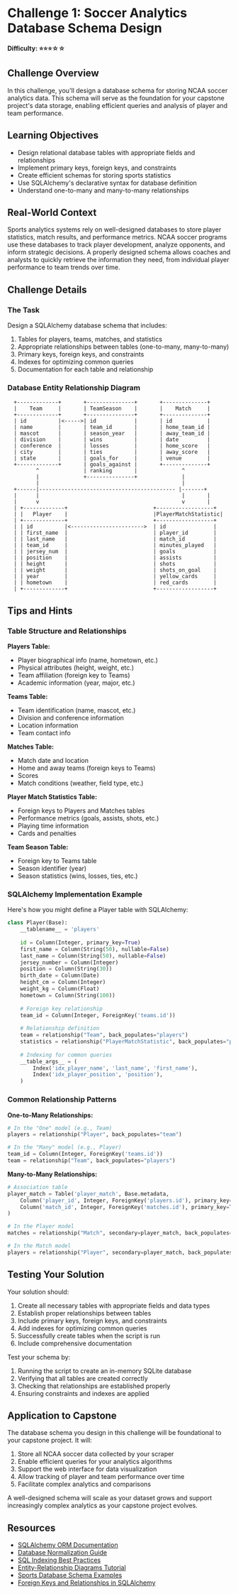 # Challenge 1: Soccer Analytics Database Schema Design

**Difficulty: ⭐⭐⭐☆☆**

## Challenge Overview

In this challenge, you'll design a database schema for storing NCAA soccer analytics data. This schema will serve as the foundation for your capstone project's data storage, enabling efficient queries and analysis of player and team performance.

## Learning Objectives

- Design relational database tables with appropriate fields and relationships
- Implement primary keys, foreign keys, and constraints
- Create efficient schemas for storing sports statistics
- Use SQLAlchemy's declarative syntax for database definition
- Understand one-to-many and many-to-many relationships

## Real-World Context

Sports analytics systems rely on well-designed databases to store player statistics, match results, and performance metrics. NCAA soccer programs use these databases to track player development, analyze opponents, and inform strategic decisions. A properly designed schema allows coaches and analysts to quickly retrieve the information they need, from individual player performance to team trends over time.

## Challenge Details

### The Task

Design a SQLAlchemy database schema that includes:

1. Tables for players, teams, matches, and statistics
2. Appropriate relationships between tables (one-to-many, many-to-many)
3. Primary keys, foreign keys, and constraints
4. Indexes for optimizing common queries
5. Documentation for each table and relationship

### Database Entity Relationship Diagram

```
  +-------------+       +---------------+       +--------------+
  |    Team     |       | TeamSeason    |       |    Match     |
  +-------------+       +---------------+       +--------------+
  | id          |<----->| id            |       | id           |
  | name        |       | team_id       |       | home_team_id |
  | mascot      |       | season_year   |       | away_team_id |
  | division    |       | wins          |       | date         |
  | conference  |       | losses        |       | home_score   |
  | city        |       | ties          |       | away_score   |
  | state       |       | goals_for     |       | venue        |
  +-------------+       | goals_against |       +--------------+
         ^              | ranking       |              ^
         |              +---------------+              |
         |                                             |
  +------|------------------------------------------- |-------+
  |      |                                             |       |
  |      v                                             v       |
  | +-------------+                           +------------------+
  | |   Player    |                           |PlayerMatchStatistic|
  | +-------------+                           +------------------+
  | | id          |<----------------------->  | id               |
  | | first_name  |                           | player_id        |
  | | last_name   |                           | match_id         |
  | | team_id     |                           | minutes_played   |
  | | jersey_num  |                           | goals            |
  | | position    |                           | assists          |
  | | height      |                           | shots            |
  | | weight      |                           | shots_on_goal    |
  | | year        |                           | yellow_cards     |
  | | hometown    |                           | red_cards        |
  | +-------------+                           +------------------+
```

## Tips and Hints

### Table Structure and Relationships

**Players Table:**
- Player biographical info (name, hometown, etc.)
- Physical attributes (height, weight, etc.)
- Team affiliation (foreign key to Teams)
- Academic information (year, major, etc.)

**Teams Table:**
- Team identification (name, mascot, etc.)
- Division and conference information
- Location information
- Team contact info

**Matches Table:**
- Match date and location
- Home and away teams (foreign keys to Teams)
- Scores
- Match conditions (weather, field type, etc.)

**Player Match Statistics Table:**
- Foreign keys to Players and Matches tables
- Performance metrics (goals, assists, shots, etc.)
- Playing time information
- Cards and penalties

**Team Season Table:**
- Foreign key to Teams table
- Season identifier (year)
- Season statistics (wins, losses, ties, etc.)

### SQLAlchemy Implementation Example

Here's how you might define a Player table with SQLAlchemy:

```python
class Player(Base):
    __tablename__ = 'players'
    
    id = Column(Integer, primary_key=True)
    first_name = Column(String(50), nullable=False)
    last_name = Column(String(50), nullable=False)
    jersey_number = Column(Integer)
    position = Column(String(30))
    birth_date = Column(Date)
    height_cm = Column(Integer)
    weight_kg = Column(Float)
    hometown = Column(String(100))
    
    # Foreign key relationship
    team_id = Column(Integer, ForeignKey('teams.id'))
    
    # Relationship definition
    team = relationship("Team", back_populates="players")
    statistics = relationship("PlayerMatchStatistic", back_populates="player")
    
    # Indexing for common queries
    __table_args__ = (
        Index('idx_player_name', 'last_name', 'first_name'),
        Index('idx_player_position', 'position'),
    )
```

### Common Relationship Patterns

**One-to-Many Relationships:**
```python
# In the "One" model (e.g., Team)
players = relationship("Player", back_populates="team")

# In the "Many" model (e.g., Player)
team_id = Column(Integer, ForeignKey('teams.id'))
team = relationship("Team", back_populates="players")
```

**Many-to-Many Relationships:**
```python
# Association table
player_match = Table('player_match', Base.metadata,
    Column('player_id', Integer, ForeignKey('players.id'), primary_key=True),
    Column('match_id', Integer, ForeignKey('matches.id'), primary_key=True)
)

# In the Player model
matches = relationship("Match", secondary=player_match, back_populates="players")

# In the Match model
players = relationship("Player", secondary=player_match, back_populates="matches")
```

## Testing Your Solution

Your solution should:
1. Create all necessary tables with appropriate fields and data types
2. Establish proper relationships between tables
3. Include primary keys, foreign keys, and constraints
4. Add indexes for optimizing common queries
5. Successfully create tables when the script is run
6. Include comprehensive documentation

Test your schema by:
1. Running the script to create an in-memory SQLite database
2. Verifying that all tables are created correctly
3. Checking that relationships are established properly
4. Ensuring constraints and indexes are applied

## Application to Capstone

The database schema you design in this challenge will be foundational to your capstone project. It will:

1. Store all NCAA soccer data collected by your scraper
2. Enable efficient queries for your analytics algorithms
3. Support the web interface for data visualization
4. Allow tracking of player and team performance over time
5. Facilitate complex analytics and comparisons

A well-designed schema will scale as your dataset grows and support increasingly complex analytics as your capstone project evolves.

## Resources

- [SQLAlchemy ORM Documentation](https://docs.sqlalchemy.org/en/14/orm/tutorial.html)
- [Database Normalization Guide](https://www.guru99.com/database-normalization.html)
- [SQL Indexing Best Practices](https://use-the-index-luke.com/)
- [Entity-Relationship Diagrams Tutorial](https://www.lucidchart.com/pages/er-diagrams)
- [Sports Database Schema Examples](https://www.vertabelo.com/blog/a-sports-data-model/)
- [Foreign Keys and Relationships in SQLAlchemy](https://docs.sqlalchemy.org/en/14/orm/basic_relationships.html)